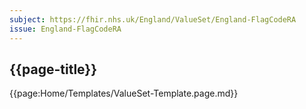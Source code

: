 ```yaml
---
subject: https://fhir.nhs.uk/England/ValueSet/England-FlagCodeRA
issue: England-FlagCodeRA
---
```

## {{page-title}}

{{page:Home/Templates/ValueSet-Template.page.md}}
